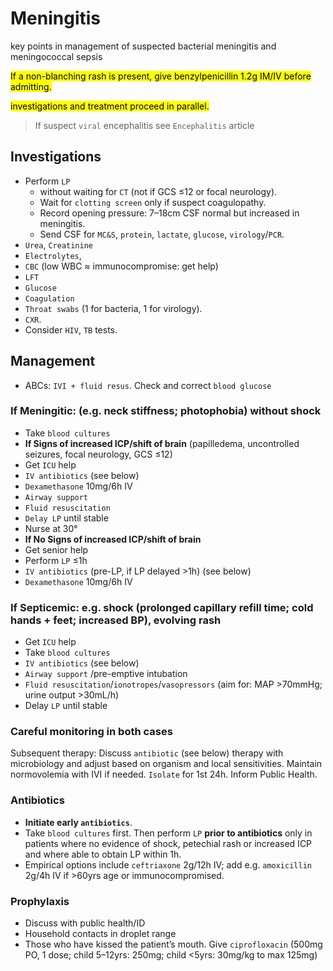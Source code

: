 
# Meningitis

key points in management of suspected bacterial meningitis and meningococcal sepsis

<mark> If a non-blanching rash is present, give benzylpenicillin 1.2g IM/IV before admitting. </mark>

<mark> investigations and treatment proceed in parallel. </mark>

> If suspect `viral` encephalitis see `Encephalitis` article
## Investigations

- Perform `LP` 
	- without waiting for `CT` (not if GCS ≤12 or focal neurology). 
	- Wait for `clotting screen` only if suspect coagulopathy. 
	- Record opening pressure: 7–18cm CSF normal but increased in meningitis.
	- Send CSF for `MC&S`, `protein`, `lactate`, `glucose`, `virology`/`PCR`.
- `Urea`, `Creatinine`
- `Electrolytes`,
- `CBC` (low WBC ≈ immunocompromise: get help)
- `LFT`
- `Glucose`
- `Coagulation`
- `Throat swabs` (1 for bacteria, 1 for virology).
- `CXR`.
- Consider `HIV`, `TB` tests.
## Management

- ABCs: `IVI + fluid resus`. Check and correct `blood glucose`
### If Meningitic: (e.g. neck stiffness; photophobia) without shock

- Take `blood cultures`
- **If Signs of increased ICP/shift of brain** (papilledema, uncontrolled seizures, focal neurology, GCS ≤12)
- Get `ICU` help
- `IV antibiotics` (see below)
- `Dexamethasone` 10mg/6h IV
- `Airway support`
- `Fluid resuscitation`
- `Delay LP` until stable
- Nurse at 30°
- **If No Signs of increased ICP/shift of brain**
- Get senior help
- Perform `LP` ≤1h
- `IV antibiotics` (pre-LP, if LP delayed >1h) (see below)
- `Dexamethasone` 10mg/6h IV

### If Septicemic: e.g. shock (prolonged capillary refill time; cold hands + feet; increased BP), evolving rash

- Get `ICU` help
- Take `blood cultures`
- `IV antibiotics` (see below)
- `Airway support` /pre-emptive intubation
- `Fluid resuscitation`/`ionotropes`/`vasopressors` (aim for: MAP >70mmHg; urine output >30mL/h)
- Delay `LP` until stable

### Careful monitoring in both cases

Subsequent therapy: Discuss `antibiotic` (see below) therapy with microbiology and adjust
based on organism and local sensitivities. Maintain normovolemia with IVI if
needed. `Isolate` for 1st 24h. Inform Public Health.

### Antibiotics

- **Initiate early `antibiotics`**. 
- Take `blood cultures` first. Then perform `LP` **prior to antibiotics** only in patients where no evidence of shock, petechial rash or increased ICP and where able to obtain LP within 1h. 
- Empirical options include `ceftriaxone` 2g/12h IV; add e.g. `amoxicillin` 2g/4h IV if >60yrs age or immunocompromised.

### Prophylaxis

- Discuss with public health/ID
- Household contacts in droplet range
- Those who have kissed the patient’s mouth. Give `ciprofloxacin` (500mg PO, 1 dose; child 5–12yrs: 250mg; child <5yrs: 30mg/kg to max 125mg)